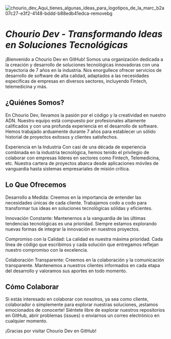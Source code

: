 
![chourio_dev_Aqui_tienes_algunas_ideas_para_logotipos_de_la_marc_b2a07c27-e3f2-4148-bddd-b88edb41edca-removebg](https://github.com/ChourioDev/.github/assets/16871956/90c880a5-a056-4f9d-a89f-548d396028ca)

# ***Chourio Dev - Transformando Ideas en Soluciones Tecnológicas***

¡Bienvenido a Chourio Dev en GitHub! Somos una organización dedicada a la creación y desarrollo de soluciones tecnológicas innovadoras con una trayectoria de 7 años en la industria. Nos enorgullece ofrecer servicios de desarrollo de software de alta calidad, adaptados a las necesidades específicas de empresas en diversos sectores, incluyendo Fintech, telemedicina y más.

## ¿Quiénes Somos?
En Chourio Dev, llevamos la pasión por el código y la creatividad en nuestro ADN. Nuestro equipo está compuesto por profesionales altamente calificados y con una profunda experiencia en el desarrollo de software. Hemos trabajado arduamente durante 7 años para establecer un sólido historial de proyectos exitosos y clientes satisfechos.

Experiencia en la Industria
Con casi de una década de experiencia combinada en la industria tecnológica, hemos tenido el privilegio de colaborar con empresas líderes en sectores como Fintech, Telemedicina, etc. Nuestra cartera de proyectos abarca desde aplicaciones móviles de vanguardia hasta sistemas empresariales de misión crítica.

## Lo Que Ofrecemos
Desarrollo a Medida: Creemos en la importancia de entender las necesidades únicas de cada cliente. Trabajamos codo a codo para transformar tus ideas en soluciones tecnológicas sólidas y eficientes.

Innovación Constante: Mantenernos a la vanguardia de las últimas tendencias tecnológicas es una prioridad. Siempre estamos explorando nuevas formas de integrar la innovación en nuestros proyectos.

Compromiso con la Calidad: La calidad es nuestra máxima prioridad. Cada línea de código que escribimos y cada solución que entregamos reflejan nuestro compromiso con la excelencia.

Colaboración Transparente: Creemos en la colaboración y la comunicación transparente. Mantenemos a nuestros clientes informados en cada etapa del desarrollo y valoramos sus aportes en todo momento.

## Cómo Colaborar
Si estás interesado en colaborar con nosotros, ya sea como cliente, colaborador o simplemente para explorar nuestras soluciones, ¡estamos emocionados de conocerte! Siéntete libre de explorar nuestros repositorios en GitHub, abrir problemas (issues) o enviarnos un correo electrónico en cualquier momento.

¡Gracias por visitar Chourio Dev en GitHub!


